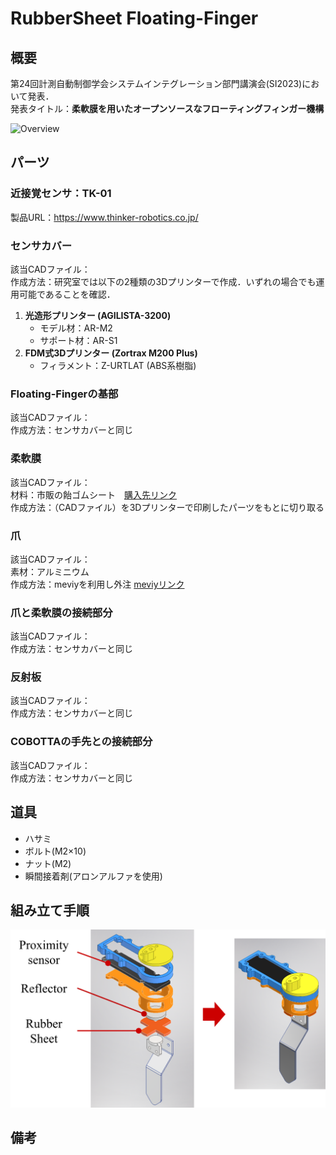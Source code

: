 # RubberSheet Floating-Finger 

## 概要
第24回計測自動制御学会システムインテグレーション部門講演会(SI2023)において発表．<br>
発表タイトル：**柔軟膜を用いたオープンソースなフローティングフィンガー機構**

![Overview](/images/SI2023_fig_overview.png)

## パーツ

### 近接覚センサ：TK-01
製品URL：https://www.thinker-robotics.co.jp/

### センサカバー
該当CADファイル：\
作成方法：研究室では以下の2種類の3Dプリンターで作成．いずれの場合でも運用可能であることを確認．
  1. **光造形プリンター (AGILISTA-3200)**
     - モデル材：AR-M2
     - サポート材：AR-S1
  1. **FDM式3Dプリンター (Zortrax M200 Plus)**
     - フィラメント：Z-URTLAT (ABS系樹脂)

### Floating-Fingerの基部
該当CADファイル：\
作成方法：センサカバーと同じ

### 柔軟膜
該当CADファイル：\
材料：市販の飴ゴムシート　[購入先リンク](https://www.monotaro.com/g/01013365/?t.q=%E9%A3%B4%E3%82%B4%E3%83%A0%E3%82%B7%E3%83%BC%E3%83%88)\
作成方法：（CADファイル）を3Dプリンターで印刷したパーツをもとに切り取る

### 爪
該当CADファイル：\
素材：アルミニウム\
作成方法：meviyを利用し外注 [meviyリンク](https://meviy.misumi-ec.com/ja-jp/)

### 爪と柔軟膜の接続部分
該当CADファイル：\
作成方法：センサカバーと同じ

### 反射板
該当CADファイル：\
作成方法：センサカバーと同じ

### COBOTTAの手先との接続部分
該当CADファイル：\
作成方法：センサカバーと同じ

## 道具
- ハサミ
- ボルト(M2×10)
- ナット(M2)
- 瞬間接着剤(アロンアルファを使用)

## 組み立て手順

![組み立て](/images/SI2023_fig_CAD_2.png)

## 備考

